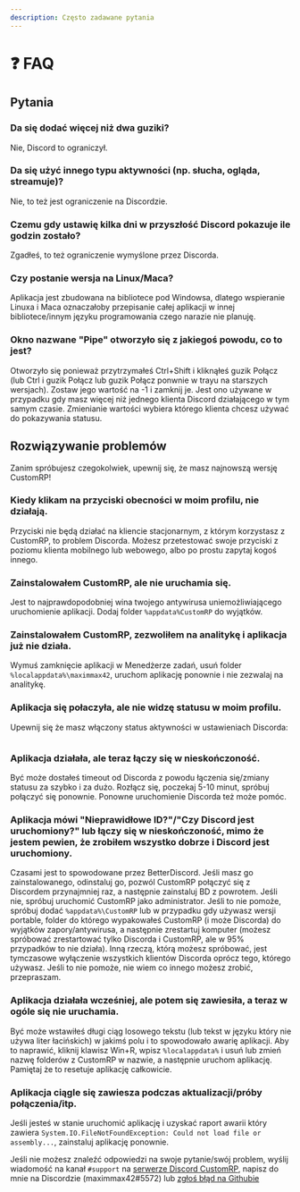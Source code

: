```yaml
---
description: Często zadawane pytania
---
```


# ❓ FAQ

## Pytania

### Da się dodać więcej niż dwa guziki?

Nie, Discord to ograniczył.

### Da się użyć innego typu aktywności (np. słucha, ogląda, streamuje)?

Nie, to też jest ograniczenie na Discordzie.

### Czemu gdy ustawię kilka dni w przyszłość Discord pokazuje ile godzin zostało?

Zgadłeś, to też ograniczenie wymyślone przez Discorda.

### Czy postanie wersja na Linux/Maca?

Aplikacja jest zbudowana na bibliotece pod Windowsa, dlatego wspieranie Linuxa i Maca oznaczałoby przepisanie całej aplikacji w innej bibliotece/innym języku programowania czego narazie nie planuję.

### Okno nazwane "Pipe" otworzyło się z jakiegoś powodu, co to jest?

Otworzyło się ponieważ przytrzymałeś Ctrl+Shift i kliknąłeś guzik Połącz (lub Ctrl i guzik Połącz lub guzik Połącz ponwnie w trayu na starszych wersjach). Zostaw jego wartość na -1 i zamknij je. Jest ono używane w przypadku gdy masz więcej niż jednego klienta Discord działającego w tym samym czasie. Zmienianie wartości wybiera którego klienta chcesz używać do pokazywania statusu.

## Rozwiązywanie problemów

Zanim spróbujesz czegokolwiek, upewnij się, że masz najnowszą wersję CustomRP!

### Kiedy klikam na przyciski obecności w moim profilu, nie działają.

Przyciski nie będą działać na kliencie stacjonarnym, z którym korzystasz z CustomRP, to problem Discorda. Możesz przetestować swoje przyciski z poziomu klienta mobilnego lub webowego, albo po prostu zapytaj kogoś innego.

### Zainstalowałem CustomRP, ale nie uruchamia się.

Jest to najprawdopodobniej wina twojego antywirusa uniemożliwiającego uruchomienie aplikacji. Dodaj folder `%appdata%CustomRP` do wyjątków.

### Zainstalowałem CustomRP, zezwoliłem na analitykę i aplikacja już nie działa.

Wymuś zamknięcie aplikacji w Menedżerze zadań, usuń folder `%localappdata%\maximmax42`, uruchom aplikację ponownie i nie zezwalaj na analitykę.

### Aplikacja się połaczyła, ale nie widzę statusu w moim profilu.

Upewnij się że masz włączony status aktywności w ustawieniach Discorda:

<figure><img src="https://user-images.githubusercontent.com/2225711/188219661-49713f90-fa76-4645-b04a-fc1bc0f029bd.png" alt=""><figcaption></figcaption></figure>

### Aplikacja działała, ale teraz łączy się w nieskończoność.

Być może dostałeś timeout od Discorda z powodu łączenia się/zmiany statusu za szybko i za dużo. Rozłącz się, poczekaj 5-10 minut, spróbuj połączyć się ponownie. Ponowne uruchomienie Discorda też może pomóc.

### Aplikacja mówi "Nieprawidłowe ID?"/"Czy Discord jest uruchomiony?" lub łączy się w nieskończoność, mimo że jestem pewien, że zrobiłem wszystko dobrze i Discord jest uruchomiony.

Czasami jest to spowodowane przez BetterDiscord. Jeśli masz go zainstalowanego, odinstaluj go, pozwól CustomRP połączyć się z Discordem przynajmniej raz, a następnie zainstaluj BD z powrotem. Jeśli nie, spróbuj uruchomić CustomRP jako administrator. Jeśli to nie pomoże, spróbuj dodać `%appdata%\CustomRP` lub w przypadku gdy używasz wersji portable, folder do którego wypakowałeś CustomRP (i może Discorda) do wyjątków zapory/antywirusa, a następnie zrestartuj komputer (możesz spróbować zrestartować tylko Discorda i CustomRP, ale w 95% przypadków to nie działa). Inną rzeczą, którą możesz spróbować, jest tymczasowe wyłączenie wszystkich klientów Discorda oprócz tego, którego używasz. Jeśli to nie pomoże, nie wiem co innego możesz zrobić, przepraszam.

### Aplikacja działała wcześniej, ale potem się zawiesiła, a teraz w ogóle się nie uruchamia.

Być może wstawiłeś długi ciąg losowego tekstu (lub tekst w języku który nie używa liter łacińskich) w jakimś polu i to spowodowało awarię aplikacji. Aby to naprawić, kliknij klawisz Win+R, wpisz `%localappdata%` i usuń lub zmień nazwę folderów z CustomRP w nazwie, a następnie uruchom aplikację. Pamiętaj że to resetuje aplikację całkowicie.

### Aplikacja ciągle się zawiesza podczas aktualizacji/próby połączenia/itp.

Jeśli jesteś w stanie uruchomić aplikację i uzyskać raport awarii który zawiera `System.IO.FileNotFoundException: Could not load file or assembly...`, zainstaluj aplikację ponownie.

Jeśli nie możesz znaleźć odpowiedzi na swoje pytanie/swój problem, wyślij wiadomość na kanał `#support` na [serwerze Discord CustomRP](https://www.customrp.xyz/discordserver), napisz do mnie na Discordzie (maximmax42#5572) lub [zgłoś błąd na Githubie](https://github.com/maximmax42/Discord-CustomRP/issues/new/choose)
